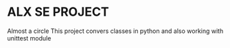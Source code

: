 # ALX SE PROJECT

Almost a circle
This project convers classes in python and also working with unittest module
